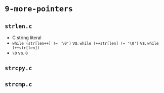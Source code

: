 # `9-more-pointers`

## `strlen.c`

- C string literal
- `while (str[len++] != '\0')` vs.
  `while (++str[len] != '\0')` vs.
  `while (++str[len])`
- `\0` vs. `0`

## `strcpy.c`

## `strcmp.c`